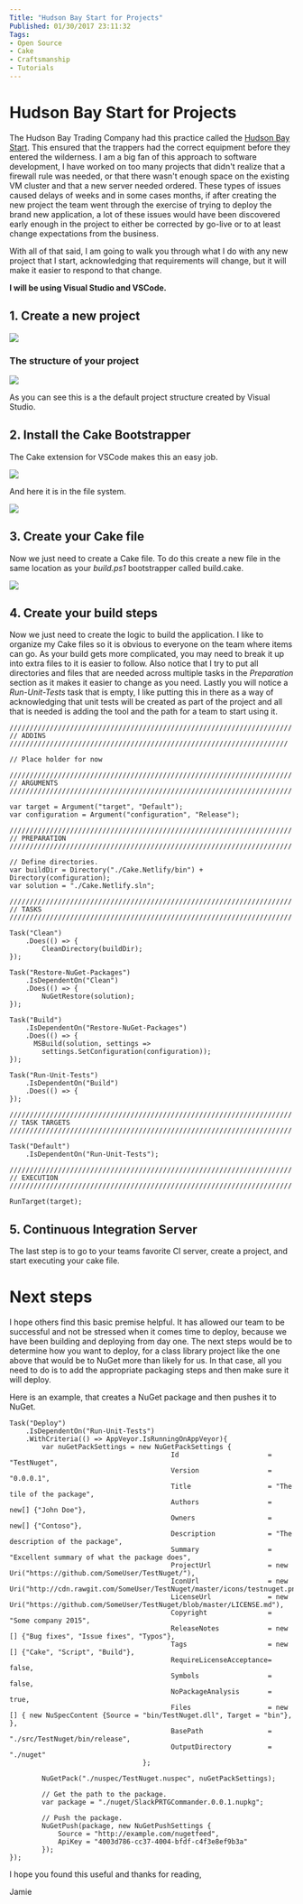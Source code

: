 ```yaml
---
Title: "Hudson Bay Start for Projects"
Published: 01/30/2017 23:11:32
Tags: 
- Open Source
- Cake
- Craftsmanship
- Tutorials
---
```

# Hudson Bay Start for Projects

The Hudson Bay Trading Company had this practice called the [Hudson Bay Start](https://derivadow.com/2007/11/08/hudson-bay-start-reducing-project-risk/). This ensured that the trappers had the correct equipment before they entered the wilderness. I am a big fan of this approach to software development, I have worked on too many projects that didn't realize that a firewall rule was needed, or that there wasn't enough space on the existing VM cluster and that a new server needed ordered.  These types of issues caused delays of weeks and in some cases months, if after creating the new project the team went through the exercise of trying to deploy the brand new application, a lot of these issues would have been discovered early enough in the project to either be corrected by go-live or to at least change expectations from the business.

With all of that said, I am going to walk you through what I do with any new project that I start, acknowledging that requirements will change, but it will make it easier to respond to that change. 

**I will be using Visual Studio and VSCode.**

## 1. Create a new project

![](/images/other-tutorials/hudson-bay-start/new-project.png)

### The structure of your project

![](/images/other-tutorials/hudson-bay-start/project-structure.png)

As you can see this is a the default project structure created by Visual Studio.

## 2. Install the Cake Bootstrapper

The Cake extension for VSCode makes this an easy job.

![](/images/other-tutorials/hudson-bay-start/cake-bootstrapper.png)

And here it is in the file system.

![](/images/other-tutorials/hudson-bay-start/installed-bootstrapper.png)

## 3. Create your Cake file 

Now we just need to create a Cake file. To do this create a new file in the same location as your *build.ps1* bootstrapper called build.cake. 

![](/images/other-tutorials/hudson-bay-start/build-cake.png)

## 4. Create your build steps

Now we just need to create the logic to build the application. I like to organize my Cake files so it is obvious to everyone on the team where items can go. As your build gets more complicated, you may need to break it up into extra files to it is easier to follow. Also notice that I try to put all directories and files that are needed across multiple tasks in the *Preparation* section as it makes it easier to change as you need. Lastly you will notice a *Run-Unit-Tests* task that is empty, I like putting this in there as a way of acknowledging that unit tests will be created as part of the project and all that is needed is adding the tool and the path for a team to start using it.

```
//////////////////////////////////////////////////////////////////////
// ADDINS
/////////////////////////////////////////////////////////////////////

// Place holder for now

//////////////////////////////////////////////////////////////////////
// ARGUMENTS
//////////////////////////////////////////////////////////////////////

var target = Argument("target", "Default");
var configuration = Argument("configuration", "Release");

//////////////////////////////////////////////////////////////////////
// PREPARATION
//////////////////////////////////////////////////////////////////////

// Define directories.
var buildDir = Directory("./Cake.Netlify/bin") + Directory(configuration);
var solution = "./Cake.Netlify.sln";

//////////////////////////////////////////////////////////////////////
// TASKS
//////////////////////////////////////////////////////////////////////

Task("Clean")
    .Does(() => {
        CleanDirectory(buildDir);
});

Task("Restore-NuGet-Packages")
    .IsDependentOn("Clean")
    .Does(() => {
        NuGetRestore(solution);
});

Task("Build")
    .IsDependentOn("Restore-NuGet-Packages")
    .Does(() => {
      MSBuild(solution, settings =>
        settings.SetConfiguration(configuration));    
});

Task("Run-Unit-Tests")
    .IsDependentOn("Build")
    .Does(() => {
});

//////////////////////////////////////////////////////////////////////
// TASK TARGETS
//////////////////////////////////////////////////////////////////////

Task("Default")
    .IsDependentOn("Run-Unit-Tests");

//////////////////////////////////////////////////////////////////////
// EXECUTION
//////////////////////////////////////////////////////////////////////

RunTarget(target);
```

## 5. Continuous Integration Server

The last step is to go to your teams favorite CI server, create a project, and start executing your cake file. 

# Next steps

I hope others find this basic premise helpful. It has allowed our team to be successful and not be stressed when it comes time to deploy, because we have been building and deploying from day one. The next steps would be to determine how you want to deploy, for a class library project like the one above that would be to NuGet more than likely for us. In that case, all you need to do is to add the appropriate packaging steps and then make sure it will deploy.

Here is an example, that creates a NuGet package and then pushes it to NuGet.

```
Task("Deploy")
    .IsDependentOn("Run-Unit-Tests")
    .WithCriteria(() => AppVeyor.IsRunningOnAppVeyor){
        var nuGetPackSettings = new NuGetPackSettings {
                                        Id                      = "TestNuget",
                                        Version                 = "0.0.0.1",
                                        Title                   = "The tile of the package",
                                        Authors                 = new[] {"John Doe"},
                                        Owners                  = new[] {"Contoso"},
                                        Description             = "The description of the package",
                                        Summary                 = "Excellent summary of what the package does",
                                        ProjectUrl              = new Uri("https://github.com/SomeUser/TestNuget/"),
                                        IconUrl                 = new Uri("http://cdn.rawgit.com/SomeUser/TestNuget/master/icons/testnuget.png"),
                                        LicenseUrl              = new Uri("https://github.com/SomeUser/TestNuget/blob/master/LICENSE.md"),
                                        Copyright               = "Some company 2015",
                                        ReleaseNotes            = new [] {"Bug fixes", "Issue fixes", "Typos"},
                                        Tags                    = new [] {"Cake", "Script", "Build"},
                                        RequireLicenseAcceptance= false,
                                        Symbols                 = false,
                                        NoPackageAnalysis       = true,
                                        Files                   = new [] { new NuSpecContent {Source = "bin/TestNuget.dll", Target = "bin"},                                                                       },
                                        BasePath                = "./src/TestNuget/bin/release",
                                        OutputDirectory         = "./nuget"
                                 };

        NuGetPack("./nuspec/TestNuget.nuspec", nuGetPackSettings);

        // Get the path to the package.
        var package = "./nuget/SlackPRTGCommander.0.0.1.nupkg";

        // Push the package.
        NuGetPush(package, new NuGetPushSettings {
            Source = "http://example.com/nugetfeed",
            ApiKey = "4003d786-cc37-4004-bfdf-c4f3e8ef9b3a"
        });
});
```

I hope you found this useful and thanks for reading,

Jamie